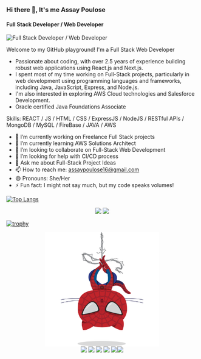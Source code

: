 ### Hi there 👋, It's me Assay Poulose
#### Full Stack Developer / Web Developer
![Full Stack Developer / Web Developer](https://img.freepik.com/premium-photo/banner-young-girl-using-laptop-coding-progr-digital-native-gen-alpha-design_655090-558253.jpg)

Welcome to my GitHub playground! I'm a Full Stack Web Developer
- Passionate about coding, with over 2.5 years of experience building robust web applications using React.js and Next.js. 
- I spent most of my time working on Full-Stack projects, particularly in web development using programming languages and frameworks, including Java, JavaScript, Express, and Node.js.
- I'm also interested in exploring AWS Cloud technologies and Salesforce Development.
- Oracle certified Java Foundations Associate

Skills: REACT / JS / HTML / CSS / ExpressJS / NodeJS / RESTful APIs / MongoDB / MySQL / FireBase / JAVA / AWS 

- 🔭 I’m currently working on Freelance Full Stack projects 
- 🌱 I’m currently learning AWS Solutions Architect
- 👯 I’m looking to collaborate on Full-Stack Web Development 
- 🤔 I’m looking for help with CI/CD process 
- 💬 Ask me about Full-Stack Project Ideas 
- 📫 How to reach me: assaypoulose16@gmail.com 
- 😄 Pronouns: She/Her 
- ⚡ Fun fact: I might not say much, but my code speaks volumes! 

[![Top Langs](https://github-readme-stats.vercel.app/api/top-langs/?username=assaypoulose)](https://github.com/anuraghazra/github-readme-stats) 

<div align="center">
   <img width="400" src="https://github-readme-stats.vercel.app/api?username=assaypoulose&show_icons=true" />
   <img width="425" src="https://streak-stats.demolab.com/?user=assaypoulose" />
</div>

[![trophy](https://github-profile-trophy.vercel.app/?username=assaypoulose)](https://github.com/ryo-ma/github-profile-trophy) 


<p align="center">
   <img align='center' src='https://github.com/benduBytes/benduBytes/blob/main/gif/spidertocat.png' width='300"'><br>
   <img src="https://media3.giphy.com/media/ln7z2eWriiQAllfVcn/200w.webp" width="100">
   <img src="https://i.giphy.com/media/LMt9638dO8dftAjtco/200.webp" width="100">
   <img src="https://user-images.githubusercontent.com/74038190/212281763-e6ecd7ef-c4aa-45b6-a97c-f33f6bb592bd.gif" width="100">
   <img src="https://i.giphy.com/media/eNAsjO55tPbgaor7ma/200w.webp" width="100">
   <img src="https://media3.giphy.com/media/kdFc8fubgS31b8DsVu/giphy.webp" width="100"><img src="https://i.giphy.com/media/IdyAQJVN2kVPNUrojM/200.webp" width="100">
</p>
<br>



